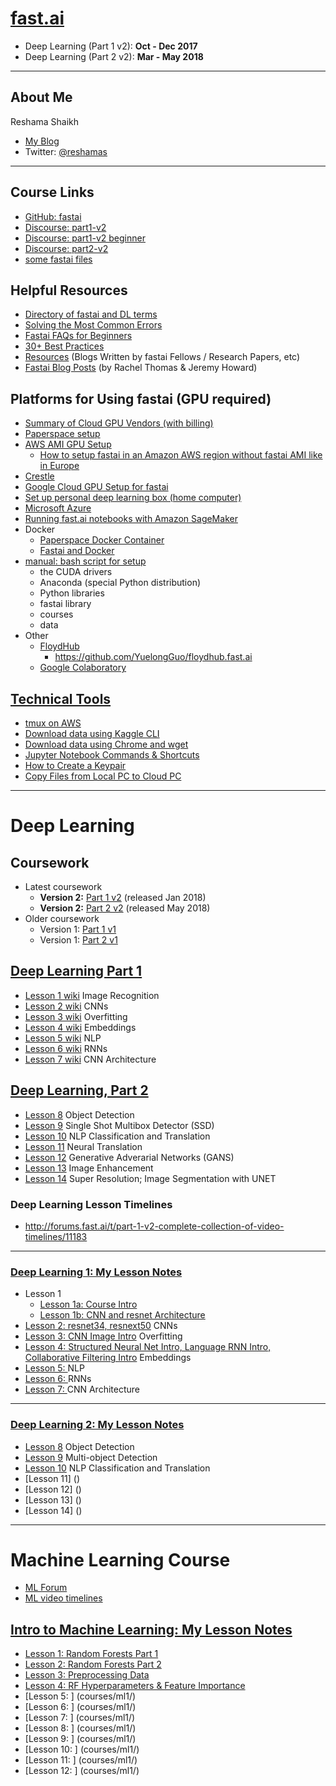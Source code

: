 # [fast.ai](http://www.fast.ai)
* Deep Learning (Part 1 v2):  **Oct - Dec 2017**  
* Deep Learning (Part 2 v2):  **Mar - May 2018**
---
## About Me
Reshama Shaikh  
* [My Blog](https://reshamas.github.io)   
* Twitter: [@reshamas](https://twitter.com/reshamas)

---

## Course Links
* [GitHub: fastai](https://github.com/fastai/fastai)
* [Discourse:  part1-v2](http://forums.fast.ai/c/part1-v2)
* [Discourse:  part1-v2 beginner](http://forums.fast.ai/c/part1v2-beg)
* [Discourse:  part2-v2](http://forums.fast.ai/c/part2-v2)
* [some fastai files](http://files.fast.ai)

## Helpful Resources
* [Directory of fastai and DL terms](fastai_dl_terms.md)
* [Solving the Most Common Errors](tips_troubleshooting.md)
* [Fastai FAQs for Beginners](tips_faq_beginners.md)
* [30+ Best Practices](http://forums.fast.ai/t/30-best-practices/12344)
* [Resources](resources.md) (Blogs Written by fastai Fellows / Research Papers, etc)
* [Fastai Blog Posts](http://www.fast.ai/topics/) (by Rachel Thomas & Jeremy Howard)

## Platforms for Using fastai (GPU required)
* [Summary of Cloud GPU Vendors (with billing)](https://github.com/binga/cloud-gpus)
* [Paperspace setup](tools/paperspace.md)
* [AWS AMI GPU Setup](tools/aws_ami_gpu_setup.md)  
    - [How to setup fastai in an Amazon AWS region without fastai AMI like in Europe](https://medium.com/@pierre_guillou/guide-install-fastai-in-any-aws-region-8f4fe29132e5)
* [Crestle](tools/crestle_run.md)
* [Google Cloud GPU Setup for fastai](https://medium.com/google-cloud/set-up-google-cloud-gpu-for-fast-ai-45a77fa0cb48)
* [Set up personal deep learning box (home computer)](tools/setup_personal_dl_box.md)
* [Microsoft Azure](https://medium.com/@manikantayadunanda/setting-up-deeplearning-machine-and-fast-ai-on-azure-a22eb6bd6429)
* [Running fast.ai notebooks with Amazon SageMaker](https://aws.amazon.com/blogs/machine-learning/running-fast-ai-notebooks-with-amazon-sagemaker/)
* Docker
    - [Paperspace Docker Container](https://hub.docker.com/r/paperspace/fastai/)
    - [Fastai and Docker](https://nji-syd.github.io/2018/03/26/up-and-running-with-fast-ai-and-docker/)
* [manual: bash script for setup](http://files.fast.ai/setup/paperspace)
  - the CUDA drivers
  - Anaconda (special Python distribution)
  - Python libraries
  - fastai library
  - courses
  - data  
* Other
  - [FloydHub](https://www.floydhub.com)
    - https://github.com/YuelongGuo/floydhub.fast.ai
  - [Google Colaboratory](https://colab.research.google.com/notebook#fileId=/v2/external/notebooks/welcome.ipynb)


## [Technical Tools](tools/)
* [tmux on AWS](tools/tmux.md)
* [Download data using Kaggle CLI](tools/download_data_kaggle_cli.md)
* [Download data using Chrome and wget](tools/download_data_browser_curlwget.md)
* [Jupyter Notebook Commands & Shortcuts](tools/jupyter_notebook.md)
* [How to Create a Keypair](tools/create_keypair.md)
* [Copy Files from Local PC to Cloud PC](tools/copy_files_local_to_cloud.md)

---
# Deep Learning

## Coursework
* Latest coursework
  * **Version 2:**  [Part 1 v2](http://course.fast.ai) (released Jan 2018)
  * **Version 2:**  [Part 2 v2](http://www.fast.ai/2018/05/07/part2-launch/) (released May 2018)
* Older coursework
  * Version 1:  [Part 1 v1](http://course17.fast.ai)
  * Version 1:  [Part 2 v1](http://course17.fast.ai/part2.html)

## [Deep Learning Part 1](http://forums.fast.ai/t/welcome-to-part-1-v2/5787)
* [Lesson 1 wiki](http://forums.fast.ai/t/wiki-lesson-1/9398) Image Recognition
* [Lesson 2 wiki](http://forums.fast.ai/t/wiki-lesson-2/9399) CNNs
* [Lesson 3 wiki](http://forums.fast.ai/t/wiki-lesson-3/9401) Overfitting
* [Lesson 4 wiki](http://forums.fast.ai/t/wiki-lesson-4/9402) Embeddings
* [Lesson 5 wiki](http://forums.fast.ai/t/wiki-lesson-5/9403) NLP 
* [Lesson 6 wiki](http://forums.fast.ai/t/wiki-lesson-6/9404) RNNs
* [Lesson 7 wiki](http://forums.fast.ai/t/wiki-lesson-7/9405) CNN Architecture

## [Deep Learning, Part 2](http://www.fast.ai/2018/05/07/part2-launch/)
* [Lesson 8](http://course.fast.ai/lessons/lesson8.html) Object Detection
* [Lesson 9](http://course.fast.ai/lessons/lesson9.html) Single Shot Multibox Detector (SSD)
* [Lesson 10](http://course.fast.ai/lessons/lesson10.html) NLP Classification and Translation
* [Lesson 11](http://course.fast.ai/lessons/lesson11.html) Neural Translation
* [Lesson 12](http://course.fast.ai/lessons/lesson12.html) Generative Adverarial Networks (GANS)
* [Lesson 13](http://course.fast.ai/lessons/lesson13.html) Image Enhancement
* [Lesson 14](http://course.fast.ai/lessons/lesson14.html) Super Resolution; Image Segmentation with UNET


### Deep Learning Lesson Timelines
* http://forums.fast.ai/t/part-1-v2-complete-collection-of-video-timelines/11183

---

### [Deep Learning 1: My Lesson Notes](courses/dl1/) 
* Lesson 1
  - [Lesson 1a: Course Intro](courses/dl1/lesson_1a_course_intro.md)
  - [Lesson 1b: CNN and resnet Architecture](courses/dl1/lesson_1b_cnn_tools.md)
* [Lesson 2: resnet34, resnext50](courses/dl1/lesson_2_resnet34_resnext50.md) CNNs
* [Lesson 3: CNN Image Intro](courses/dl1/lesson_3_x.md) Overfitting
* [Lesson 4: Structured Neural Net Intro, Language RNN Intro, Collaborative Filtering Intro](courses/dl1/lesson_4_x.md) Embeddings
* [Lesson 5:  ](courses/dl1/lesson_5_x.md) NLP
* [Lesson 6:  ](courses/dl1/lesson_6_x.md) RNNs
* [Lesson 7:  ](courses/dl1/lesson_7_x.md) CNN Architecture

---
### [Deep Learning 2: My Lesson Notes](courses/dl2/) 
* [Lesson 8](courses/dl2/lesson_08.md) Object Detection
* [Lesson 9](courses/dl2/lesson_09.md) Multi-object Detection
* [Lesson 10](courses/dl2/lesson_10.md) NLP Classification and Translation
* [Lesson 11] ()
* [Lesson 12] ()
* [Lesson 13] ()
* [Lesson 14] () 

---
# Machine Learning Course
- [ML Forum](http://forums.fast.ai/t/another-treat-early-access-to-intro-to-machine-learning-videos/6826)
- [ML video timelines](http://forums.fast.ai/t/another-treat-early-access-to-intro-to-machine-learning-videos/6826/321?u=ericpb)

## [Intro to Machine Learning: My Lesson Notes](courses/ml1/) 
* [Lesson 1: Random Forests Part 1](courses/ml1/lesson_01.md)
* [Lesson 2: Random Forests Part 2](courses/ml1/lesson_02.md)
* [Lesson 3: Preprocessing Data](courses/ml1/lesson_03.md)
* [Lesson 4: RF Hyperparameters & Feature Importance](courses/ml1/lesson_04.md)
* [Lesson 5:  ] (courses/ml1/)
* [Lesson 6:  ] (courses/ml1/)
* [Lesson 7:  ] (courses/ml1/)
* [Lesson 8:  ] (courses/ml1/)
* [Lesson 9:  ] (courses/ml1/)
* [Lesson 10:  ] (courses/ml1/)
* [Lesson 11:  ] (courses/ml1/)
* [Lesson 12:  ] (courses/ml1/)
